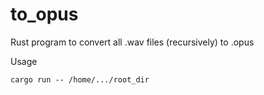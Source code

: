 # to_opus
Rust program to convert all .wav files (recursively) to .opus

Usage
```shell
cargo run -- /home/.../root_dir
```
